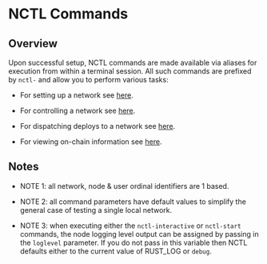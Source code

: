 # NCTL Commands

## Overview

Upon successful setup, NCTL commands are made available via aliases for execution from within a terminal session.  All such commands are prefixed by `nctl-` and allow you to perform various tasks:

- For setting up a network see [here](commands-assets.md).

- For controlling a network see [here](commands-ctl.md).

- For dispatching deploys to a network see [here](commands-deploys.md).

- For viewing on-chain information see [here](commands-views.md).

## Notes

- NOTE 1: all network, node & user ordinal identifiers are 1 based.

- NOTE 2: all command parameters have default values to simplify the general case of testing a single local network.

- NOTE 3: when executing either the `nctl-interactive` or `nctl-start` commands, the node logging level output can be assigned by passing in the `loglevel` parameter.  If you do not pass in this variable then NCTL defaults either to the current value of RUST_LOG or `debug`.
